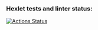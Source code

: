 ### Hexlet tests and linter status:
[![Actions Status](https://github.com/AntiViruS90/python-project-52/actions/workflows/hexlet-check.yml/badge.svg)](https://github.com/AntiViruS90/python-project-52/actions)